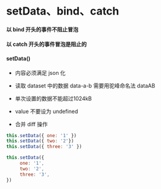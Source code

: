 # setData、bind、catch

#### 以 bind 开头的事件不阻止冒泡

#### 以 catch 开头的事件冒泡是阻止的

#### setData()
   + 内容必须满足 json 化

   + 读取 dataset 中的数据 data-a-b 需要用驼峰命名法 dataAB

   + 单次设置的数据不能超过1024kB

   + value 不要设为 undefined

   + 合并 diff 操作

```js
this.setData({ one: '1' })
this.setData({ two: '2'})
this.setData({ three: '3' })

this.setData({
     one: '1',
     two: '2',
     three: '3',
})
```
  